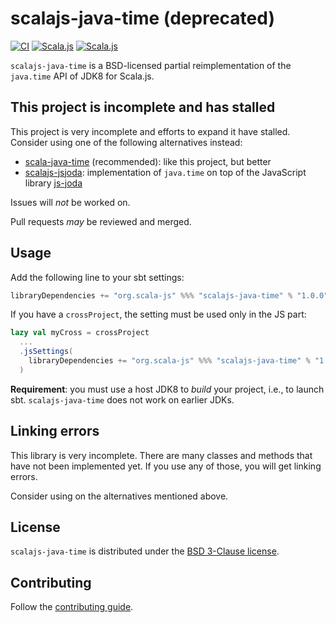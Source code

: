 # scalajs-java-time (deprecated)

[![CI](https://github.com/scala-js/scala-js-java-time/actions/workflows/ci.yml/badge.svg)](https://github.com/scala-js/scala-js-java-time/actions/workflows/ci.yml)
[![Scala.js](https://www.scala-js.org/assets/badges/scalajs-0.6.29.svg)](https://www.scala-js.org/)
[![Scala.js](https://www.scala-js.org/assets/badges/scalajs-1.0.0.svg)](https://www.scala-js.org)

`scalajs-java-time` is a BSD-licensed partial reimplementation of the `java.time` API of JDK8 for Scala.js.

## This project is incomplete and has stalled

This project is very incomplete and efforts to expand it have stalled.
Consider using one of the following alternatives instead:

* [scala-java-time](https://github.com/cquiroz/scala-java-time) (recommended): like this project, but better
* [scalajs-jsjoda](https://github.com/zoepepper/scalajs-jsjoda): implementation of `java.time` on top of the JavaScript library [js-joda](https://github.com/js-joda/js-joda)

Issues will *not* be worked on.

Pull requests *may* be reviewed and merged.

## Usage

Add the following line to your sbt settings:

```scala
libraryDependencies += "org.scala-js" %%% "scalajs-java-time" % "1.0.0"
```

If you have a `crossProject`, the setting must be used only in the JS part:

```scala
lazy val myCross = crossProject
  ...
  .jsSettings(
    libraryDependencies += "org.scala-js" %%% "scalajs-java-time" % "1.0.0"
  )
```

**Requirement**: you must use a host JDK8 to *build* your project, i.e., to
launch sbt. `scalajs-java-time` does not work on earlier JDKs.

## Linking errors

This library is very incomplete.
There are many classes and methods that have not been implemented yet.
If you use any of those, you will get linking errors.

Consider using on the alternatives mentioned above.

## License

`scalajs-java-time` is distributed under the
[BSD 3-Clause license](./LICENSE.txt).

## Contributing

Follow the [contributing guide](./CONTRIBUTING.md).
